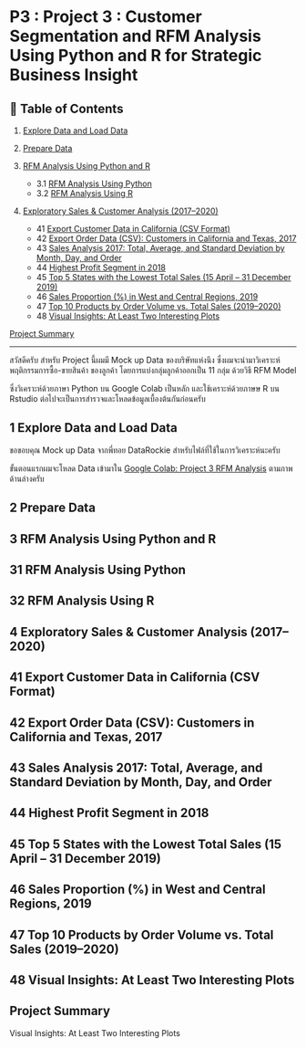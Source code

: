 # P3 : Project 3 : Customer Segmentation and RFM Analysis Using Python and R for Strategic Business Insight

## 📌 Table of Contents
1. [Explore Data and Load Data](#1-explore-data-and-load-data)
2. [Prepare Data](#2-prepare-data)
3. [RFM Analysis Using Python and R](#3-rfm-analysis-using-python-and-r)

     - 3.1 [RFM Analysis Using Python](#31-rfm-analysis-using-python)
     - 3.2 [RFM Analysis Using R](#32-rfm-analysis-using-r)

4. [Exploratory Sales & Customer Analysis (2017–2020)](#4-exploratory-sales--customer-analysis-20172020)

     - 41 [Export Customer Data in California (CSV Format)](#41-export-customer-data-in-california-csv-format)
     - 42 [Export Order Data (CSV): Customers in California and Texas, 2017](#42-export-order-data-csv-customers-in-california-and-texas-2017)
     - 43 [Sales Analysis 2017: Total, Average, and Standard Deviation by Month, Day, and Order](#43-sales-analysis-2017-total-average-and-standard-deviation-by-month-day-and-order)
     - 44 [Highest Profit Segment in 2018](#44-highest-profit-segment-in-2018)
     - 45 [Top 5 States with the Lowest Total Sales (15 April – 31 December 2019)](#45-top-5-states-with-the-lowest-total-sales-15-april--31-december-2019)
     - 46 [Sales Proportion (%) in West and Central Regions, 2019](#46-sales-proportion--in-west-and-central-regions-2019)
     - 47 [Top 10 Products by Order Volume vs. Total Sales (2019–2020)](#47-top-10-products-by-order-volume-vs-total-sales-20192020)
     - 48 [Visual Insights: At Least Two Interesting Plots](#48-visual-insights-at-least-two-interesting-plots)

[Project Summary](#project-summary)

---

สวัสดีครับ สำหรับ Project นี้ผมมี Mock up Data ของบริษัทแห่งนึง ซึ่งผมจะนำมาวิเคราะห์พฤติกรรมการซื้อ-ขายสินค้า ของลูกค้า โดยการแบ่งกลุ่มลูกค้าออกเป็น 11 กลุ่ม ด้วยวิธี RFM Model

ซึ่งวิเคราะห์ด้วยภาษา Python บน Google Colab เป็นหลัก และใช้เคราะห์ด้วยภาษษ R บน Rstudio ต่อไปจะเป็นการสำรวจและโหลดข้อมูลเบื้องต้นกันก่อนครับ


## 1 Explore Data and Load Data

ขอขอบคุณ Mock up Data จากพี่ทอย DataRockie สำหรับไฟล์ที่ใช้ในการวิเคราะห์นะครับ

ขั้นตอนแรกผมจะโหลด Data เข้ามาใน [Google Colab: Project 3 RFM Analysis](https://colab.research.google.com/drive/1-zaB6ZUy02SvfJKNKsgmx-6X_3BOsoMh?usp=sharing) ตามภาพด้านล่างครับ





## 2 Prepare Data


## 3 RFM Analysis Using Python and R


## 31 RFM Analysis Using Python
## 32 RFM Analysis Using R
## 4 Exploratory Sales & Customer Analysis (2017–2020)
## 41 Export Customer Data in California (CSV Format)
## 42 Export Order Data (CSV): Customers in California and Texas, 2017
## 43 Sales Analysis 2017: Total, Average, and Standard Deviation by Month, Day, and Order
## 44 Highest Profit Segment in 2018
## 45 Top 5 States with the Lowest Total Sales (15 April – 31 December 2019)
## 46 Sales Proportion (%) in West and Central Regions, 2019
## 47 Top 10 Products by Order Volume vs. Total Sales (2019–2020)
## 48 Visual Insights: At Least Two Interesting Plots
## Project Summary






Visual Insights: At Least Two Interesting Plots




